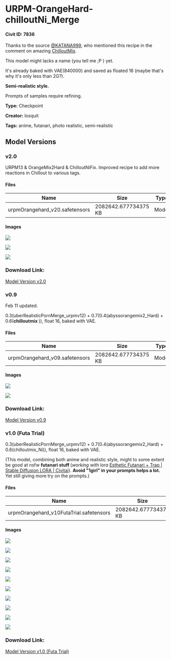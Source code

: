 # URPM-OrangeHard-chilloutNi_Merge 

#### Civit ID: 7836

<p>Thanks to the source <a target="_blank" rel="ugc" href="https://civitai.com/models/6424/chilloutmix?reviewId=11757&amp;modal=reviewThread">@KATANA999</a>, who mentioned this recipe in the comment on amazing <a target="_blank" rel="ugc" href="https://civitai.com/models/6424/chilloutmix">ChilloutMix</a>.</p><p>This model might lacks a name (you tell me ;P ) yet.</p><p>It's already baked with VAE(840000) and saved as floated 16 (maybe that's why it's only less than 2G?).</p><p><strong>Semi-realistic style.</strong></p><p></p><p>Prompts of samples require refining.</p>

**Type:** Checkpoint

**Creator:** losquit

**Tags:** anime, futanari, photo realistic, semi-realistic

## Model Versions

### v2.0

<p>URPM13 &amp; OrangeMix2Hard &amp; ChilloutNiFix. Improved recipe to add more reactions in Chillout to various tags.</p>

#### Files

| Name | Size | Type | Format | Download Url | AutoV1 | AutoV2 | SHA256 | CRC32 | BLAKE3 |
| --- | --- | --- | --- | --- | --- | --- | --- | --- | --- |
| urpmOrangehard_v20.safetensors | 2082642.677734375 KB | Model | SafeTensor | https://civitai.com/api/download/models/16197 | 72E47FE3 | 5363C6DD80 | 5363C6DD805045DFC07103F05668B24BEA388CE19280DB92270ACFB438DEFF87 | BACFC6B8 | 6D2E5EB1CA2B0B382091B0220B60A566E21463990B53B6780AA065890411FF5F |

#### Images

<p><img src="https://image.civitai.com/xG1nkqKTMzGDvpLrqFT7WA/72057490-9a95-4a59-362f-3e6b5bb36400/width=450/163591.jpeg" /></p>

<p><img src="https://image.civitai.com/xG1nkqKTMzGDvpLrqFT7WA/1beb5b63-f57f-4b45-0835-446da5923400/width=450/163589.jpeg" /></p>

<p><img src="https://image.civitai.com/xG1nkqKTMzGDvpLrqFT7WA/ea20b676-4aee-4f60-76d8-d61d8bd0b400/width=450/163590.jpeg" /></p>

### Download Link:

[Model Version v2.0](https://civitai.com/api/download/models/16197)

### v0.9

<p>Feb 11 updated.</p><p>0.3(uberRealisticPornMerge_urpmv12) + 0.7(0.4(abyssorangemix2_Hard) + 0.6(<strong>chilloutmix </strong>)), float 16, baked with VAE.</p>

#### Files

| Name | Size | Type | Format | Download Url | AutoV1 | AutoV2 | SHA256 | CRC32 | BLAKE3 |
| --- | --- | --- | --- | --- | --- | --- | --- | --- | --- |
| urpmOrangehard_v09.safetensors | 2082642.677734375 KB | Model | SafeTensor | https://civitai.com/api/download/models/9367 | 49F5AB7A | CB89DDBB5B | CB89DDBB5B3393A131EDAB78A09251B7349168141BB1773E0E40276EC6FEF20D | C85BA1EA | 66B261B8A351FFA116CBF686F60C47D030EF19B2CA8D76DC54DB05094A1AB699 |

#### Images

<p><img src="https://image.civitai.com/xG1nkqKTMzGDvpLrqFT7WA/c3df66a0-b031-414f-e26c-33feb6abf100/width=450/90019.jpeg" /></p>

<p><img src="https://image.civitai.com/xG1nkqKTMzGDvpLrqFT7WA/8b6a23e1-05b6-4d6d-f862-fa8fe3262e00/width=450/90249.jpeg" /></p>

### Download Link:

[Model Version v0.9](https://civitai.com/api/download/models/9367)

### v1.0 (Futa Trial)

<p>0.3(uberRealisticPornMerge_urpmv12) + 0.7(0.4(abyssorangemix2_Hard) + 0.6(chilloutmix_Ni)), float 16, baked with VAE.</p><p>(This model, combining both anime and realistic style, might to some extent be good at nsfw <strong>futanari stuff </strong>(<em>working with lora</em> <a target="_blank" rel="ugc" href="https://civitai.com/models/7327/esthetic-futanari-trap">Esthetic Futanari + Trap | Stable Diffusion LORA | Civitai</a>). <strong>Avoid "1girl" in your prompts helps a lot. </strong>Yet still giving more try on the prompts.)</p>

#### Files

| Name | Size | Type | Format | Download Url | AutoV1 | AutoV2 | SHA256 | CRC32 | BLAKE3 |
| --- | --- | --- | --- | --- | --- | --- | --- | --- | --- |
| urpmOrangehard_v10FutaTrial.safetensors | 2082642.677734375 KB | Model | SafeTensor | https://civitai.com/api/download/models/9237 | B0301FAF | ED80F92084 | ED80F92084C00DCBC105536FB58BDD6E6E65D5BA58D3869715BB99ABE936892C | FAD07DA5 | 0CC97D1E73DBBF95AA64FC0DF3019115C4FE9E877F1F6C00F33304B2D63EDBFC |

#### Images

<p><img src="https://image.civitai.com/xG1nkqKTMzGDvpLrqFT7WA/04043d80-af6c-48fd-ef36-be031386d400/width=450/88510.jpeg" /></p>

<p><img src="https://image.civitai.com/xG1nkqKTMzGDvpLrqFT7WA/896de49d-bfb4-49f8-4302-48c4eb27f600/width=450/90699.jpeg" /></p>

<p><img src="https://image.civitai.com/xG1nkqKTMzGDvpLrqFT7WA/6f077288-e85d-4dc2-a717-0de3a07a7100/width=450/88517.jpeg" /></p>

<p><img src="https://image.civitai.com/xG1nkqKTMzGDvpLrqFT7WA/c4f3b1e0-f081-49d0-71fe-6647b2085c00/width=450/88516.jpeg" /></p>

<p><img src="https://image.civitai.com/xG1nkqKTMzGDvpLrqFT7WA/8f40b52c-9899-498a-c4d6-f586659a2f00/width=450/88515.jpeg" /></p>

<p><img src="https://image.civitai.com/xG1nkqKTMzGDvpLrqFT7WA/4e3faccc-dfba-4fc2-5ac2-52c436e28400/width=450/88514.jpeg" /></p>

<p><img src="https://image.civitai.com/xG1nkqKTMzGDvpLrqFT7WA/59c56366-b883-4505-147d-168710bb2500/width=450/88513.jpeg" /></p>

<p><img src="https://image.civitai.com/xG1nkqKTMzGDvpLrqFT7WA/0d0cdc7d-0c5b-4ddb-82c3-fa48e3070a00/width=450/88512.jpeg" /></p>

<p><img src="https://image.civitai.com/xG1nkqKTMzGDvpLrqFT7WA/4ff529d6-f28c-4b22-8b75-847c7f5e7000/width=450/90548.jpeg" /></p>

<p><img src="https://image.civitai.com/xG1nkqKTMzGDvpLrqFT7WA/30366ced-508a-41e7-366a-9bcb588f8a00/width=450/88511.jpeg" /></p>

### Download Link:

[Model Version v1.0 (Futa Trial)](https://civitai.com/api/download/models/9237)

